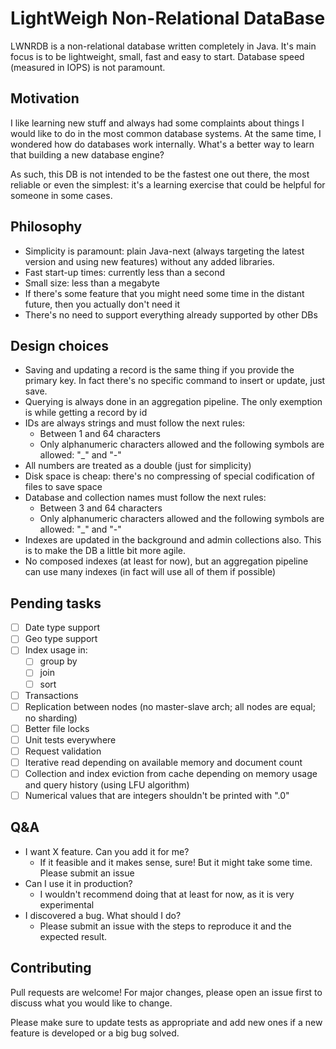 # LightWeigh Non-Relational DataBase

LWNRDB is a non-relational database written completely in Java. It's main focus is to be lightweight, small, fast and easy to start.
Database speed (measured in IOPS) is not paramount.

## Motivation

I like learning new stuff and always had some complaints about things I would like to do in the most common database systems. At the same time, I wondered how do databases work internally. What's a better way to learn that building a new database engine?

As such, this DB is not intended to be the fastest one out there, the most reliable or even the simplest: it's a learning exercise that could be helpful for someone in some cases. 

## Philosophy

- Simplicity is paramount: plain Java-next (always targeting the latest version and using new features) without any added libraries.
- Fast start-up times: currently less than a second
- Small size: less than a megabyte
- If there's some feature that you might need some time in the distant future, then you actually don't need it
- There's no need to support everything already supported by other DBs

## Design choices

- Saving and updating a record is the same thing if you provide the primary key. In fact there's no specific command to insert or update, just save.
- Querying is always done in an aggregation pipeline. The only exemption is while getting a record by id
- IDs are always strings and must follow the next rules: 
  - Between 1 and 64 characters
  - Only alphanumeric characters allowed and the following symbols are allowed: "_" and "-"
- All numbers are treated as a double (just for simplicity)
- Disk space is cheap: there's no compressing of special codification of files to save space
- Database and collection names must follow the next rules:
  - Between 3 and 64 characters
  - Only alphanumeric characters allowed and the following symbols are allowed: "_" and "-"
- Indexes are updated in the background and admin collections also. This is to make the DB a little bit more agile.
- No composed indexes (at least for now), but an aggregation pipeline can use many indexes (in fact will use all of them if possible)

## Pending tasks

- [ ] Date type support
- [ ] Geo type support
- [ ] Index usage in:
  - [ ] group by
  - [ ] join
  - [ ] sort
- [ ] Transactions
- [ ] Replication between nodes (no master-slave arch; all nodes are equal; no sharding)
- [ ] Better file locks
- [ ] Unit tests everywhere
- [ ] Request validation
- [ ] Iterative read depending on available memory and document count
- [ ] Collection and index eviction from cache depending on memory usage and query history (using LFU algorithm)
- [ ] Numerical values that are integers shouldn't be printed with ".0" 

## Q&A

- I want X feature. Can you add it for me?
  - If it feasible and it makes sense, sure! But it might take some time. Please submit an issue
- Can I use it in production?
  - I wouldn't recommend doing that at least for now, as it is very experimental
- I discovered a bug. What should I do?
  - Please submit an issue with the steps to reproduce it and the expected result.

## Contributing

Pull requests are welcome! For major changes, please open an issue first
to discuss what you would like to change.

Please make sure to update tests as appropriate and add new ones if a new feature is developed or a big bug solved.
